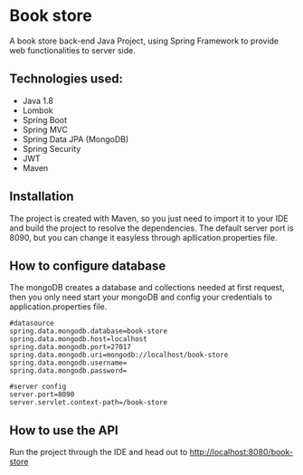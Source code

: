 # Book store

A book store back-end Java Project, using Spring Framework to provide web functionalities to server side.
	
## Technologies used:
- Java 1.8
- Lombok
- Spring Boot
- Spring MVC
- Spring Data JPA (MongoDB)
- Spring Security
- JWT
- Maven

## Installation
The project is created with Maven, so you just need to import it to your IDE and build the project to resolve the dependencies. The default server port is 8090, but you can change it easyless through apllication.properties file.

## How to configure database
The mongoDB creates a database and collections needed at first request, then you only need start your mongoDB and config your credentials to application.properties file.

```
#datasource
spring.data.mongodb.database=book-store
spring.data.mongodb.host=localhost
spring.data.mongodb.port=27017
spring.data.mongodb.uri=mongodb://localhost/book-store
spring.data.mongodb.username=
spring.data.mongodb.password=

#server config
server.port=8090
server.servlet.context-path=/book-store
```

## How to use the API
Run the project through the IDE and head out to [http://localhost:8080/book-store](http://localhost:8080/book-store)